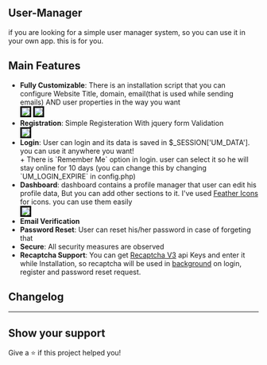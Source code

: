 ## User-Manager

if you are looking for a simple user manager system, so you can use it in your own app. this is for you.
## Main Features
<ul>
	<li><b>Fully Customizable</b>: There is an installation script that you can configure Website Title, domain, email(that is used while sending emails) AND user properties in the way you want</li>
<img src="https://raw.githubusercontent.com/irhosseinz/User-Manager/master/install/screen_shots/install.png" style="border:3px solid black"/>
<img src="https://raw.githubusercontent.com/irhosseinz/User-Manager/master/install/screen_shots/install_fields.png" style="border:3px solid black"/>
	<li><b>Registration</b>: Simple Registeration With jquery form Validation</li>
<img src="https://raw.githubusercontent.com/irhosseinz/User-Manager/master/install/screen_shots/register.png" style="border:3px solid black"/>
	<li><b>Login</b>: User can login and its data is saved in $_SESSION['UM_DATA']. you can use it anywhere you want!<br/>+ There is `Remember Me` option in login. user can select it so he will stay online for 10 days (you can change this by changing `UM_LOGIN_EXPIRE` in config.php)</li>
	<li><b>Dashboard</b>: dashboard contains a profile manager that user can edit his profile data, But you can add other sections to it. I've used <a href="https://feathericons.com/" target="_blank">Feather Icons</a> for icons. you can use them easily</li>
<img src="https://raw.githubusercontent.com/irhosseinz/User-Manager/master/install/screen_shots/dashboard.png" style="border:3px solid black"/>
	<li><b>Email Verification</b></li>
	<li><b>Password Reset</b>: User can reset his/her password in case of forgeting that</li>
	<li><b>Secure</b>: All security measures are observed</li>
	<li><b>Recaptcha Support</b>: You can get <a href="https://www.google.com/recaptcha/admin" target="_blank">Recaptcha V3</a> api Keys and enter it while Installation, so recaptcha will be used in <u>background</u> on login, register and password reset request.</li>
</ul>

## Changelog
  ---

## Show your support
Give a ⭐️ if this project helped you!
